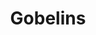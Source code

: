 ---
title: "Gobelins"
niveau: "argent"
siteUrl: "#"
logoDir: "gobelins"
headless: true
description: |
  GOBELINS, l’école de l’image, accompagne la mutation des technologies et des métiers en proposant des formations dans les domaines du design interactif, design graphique/motion design, cinéma d’animation, photographie, jeux vidéo, vidéo tournage/postproduction et son, pour les jeunes ou pour les adultes.

  Gobelins, l'école de l'image, disposera d'un stand sur place lors des conférences de l'édition 2017.
---